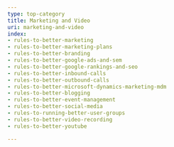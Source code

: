```yaml
---
type: top-category
title: Marketing and Video
uri: marketing-and-video
index:
- rules-to-better-marketing
- rules-to-better-marketing-plans
- rules-to-better-branding
- rules-to-better-google-ads-and-sem
- rules-to-better-google-rankings-and-seo
- rules-to-better-inbound-calls
- rules-to-better-outbound-calls
- rules-to-better-microsoft-dynamics-marketing-mdm
- rules-to-better-blogging
- rules-to-better-event-management
- rules-to-better-social-media
- rules-to-running-better-user-groups
- rules-to-better-video-recording
- rules-to-better-youtube

---
```


